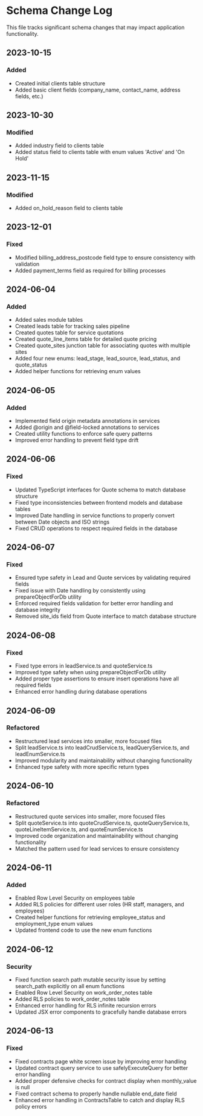 # Schema Change Log

This file tracks significant schema changes that may impact application functionality.

## 2023-10-15

### Added

- Created initial clients table structure
- Added basic client fields (company_name, contact_name, address fields, etc.)

## 2023-10-30

### Modified

- Added industry field to clients table
- Added status field to clients table with enum values 'Active' and 'On Hold'

## 2023-11-15

### Modified

- Added on_hold_reason field to clients table

## 2023-12-01

### Fixed

- Modified billing_address_postcode field type to ensure consistency with validation
- Added payment_terms field as required for billing processes

## 2024-06-04

### Added

- Added sales module tables
- Created leads table for tracking sales pipeline
- Created quotes table for service quotations
- Created quote_line_items table for detailed quote pricing
- Created quote_sites junction table for associating quotes with multiple sites
- Added four new enums: lead_stage, lead_source, lead_status, and quote_status
- Added helper functions for retrieving enum values

## 2024-06-05

### Added

- Implemented field origin metadata annotations in services
- Added @origin and @field-locked annotations to services
- Created utility functions to enforce safe query patterns
- Improved error handling to prevent field type drift

## 2024-06-06

### Fixed

- Updated TypeScript interfaces for Quote schema to match database structure
- Fixed type inconsistencies between frontend models and database tables
- Improved Date handling in service functions to properly convert between Date objects and ISO strings
- Fixed CRUD operations to respect required fields in the database

## 2024-06-07

### Fixed

- Ensured type safety in Lead and Quote services by validating required fields
- Fixed issue with Date handling by consistently using prepareObjectForDb utility
- Enforced required fields validation for better error handling and database integrity
- Removed site_ids field from Quote interface to match database structure

## 2024-06-08

### Fixed

- Fixed type errors in leadService.ts and quoteService.ts
- Improved type safety when using prepareObjectForDb utility
- Added proper type assertions to ensure insert operations have all required fields
- Enhanced error handling during database operations

## 2024-06-09

### Refactored

- Restructured lead services into smaller, more focused files
- Split leadService.ts into leadCrudService.ts, leadQueryService.ts, and leadEnumService.ts
- Improved modularity and maintainability without changing functionality
- Enhanced type safety with more specific return types

## 2024-06-10

### Refactored

- Restructured quote services into smaller, more focused files
- Split quoteService.ts into quoteCrudService.ts, quoteQueryService.ts, quoteLineItemService.ts, and quoteEnumService.ts
- Improved code organization and maintainability without changing functionality
- Matched the pattern used for lead services to ensure consistency

## 2024-06-11

### Added

- Enabled Row Level Security on employees table
- Added RLS policies for different user roles (HR staff, managers, and employees)
- Created helper functions for retrieving employee_status and employment_type enum values
- Updated frontend code to use the new enum functions

## 2024-06-12

### Security

- Fixed function search path mutable security issue by setting search_path explicitly on all enum functions
- Enabled Row Level Security on work_order_notes table
- Added RLS policies to work_order_notes table
- Enhanced error handling for RLS infinite recursion errors
- Updated JSX error components to gracefully handle database errors

## 2024-06-13

### Fixed

- Fixed contracts page white screen issue by improving error handling
- Updated contract query service to use safelyExecuteQuery for better error handling
- Added proper defensive checks for contract display when monthly_value is null
- Fixed contract schema to properly handle nullable end_date field
- Enhanced error handling in ContractsTable to catch and display RLS policy errors
